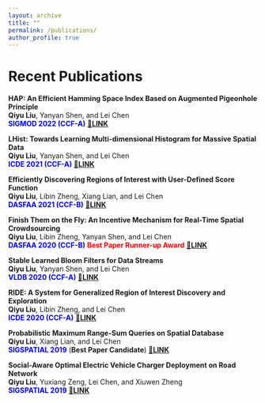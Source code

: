 ```yaml
---
layout: archive
title: ""
permalink: /publications/
author_profile: true
---
```


Recent Publications
=====
**HAP: An Efficient Hamming Space Index Based on Augmented Pigeonhole Principle**  
**Qiyu Liu**, Yanyan Shen, and Lei Chen   
<span style="color:blue">**SIGMOD 2022 (CCF-A)**</span> [🔗**LINK**](https://dl.acm.org/doi/abs/10.1145/3514221.3517880)   


**LHist: Towards Learning Multi-dimensional Histogram for Massive Spatial Data**   
**Qiyu Liu**, Yanyan Shen, and Lei Chen   
<span style="color:blue">**ICDE 2021 (CCF-A)**</span> [🔗**LINK**](https://ieeexplore.ieee.org/abstract/document/9458896/)   


**Efficiently Discovering Regions of Interest with User-Defined Score Function**  
**Qiyu Liu**, Libin Zheng, Xiang Lian, and Lei Chen   
<span style="color:blue">**DASFAA 2021 (CCF-B)**</span> [🔗**LINK**](https://link.springer.com/chapter/10.1007/978-3-030-73194-6_39)   

**Finish Them on the Fly: An Incentive Mechanism for Real-Time Spatial Crowdsourcing**   
**Qiyu Liu**, Libin Zheng, Yanyan Shen, and Lei Chen   
<span style="color:blue">**DASFAA 2020 (CCF-B)**</span> <span style="color:red">**Best Paper Runner-up Award**</span> [🔗**LINK**](https://link.springer.com/chapter/10.1007/978-3-030-59416-9_45)   

**Stable Learned Bloom Filters for Data Streams**   
**Qiyu Liu**, Yanyan Shen, and Lei Chen   
<span style="color:blue">**VLDB 2020 (CCF-A)**</span> [🔗**LINK**](http://www.vldb.org/pvldb/vol13/p2355-liu.pdf)       

**RIDE: A System for Generalized Region of Interest Discovery and Exploration**   
**Qiyu Liu**, Libin Zheng, and Lei Chen   
<span style="color:blue">**ICDE 2020 (CCF-A)**</span> [🔗**LINK**](https://ieeexplore.ieee.org/abstract/document/9101544/)    

**Probabilistic Maximum Range-Sum Queries on Spatial Database**   
**Qiyu Liu**, Xiang Lian, and Lei Chen   
<span style="color:blue">**SIGSPATIAL 2019**</span>  (**Best Paper Candidate**) [🔗**LINK**](https://dl.acm.org/doi/abs/10.1145/3347146.3359376)     

**Social-Aware Optimal Electric Vehicle Charger Deployment on Road Network**   
**Qiyu Liu**, Yuxiang Zeng, Lei Chen, and Xiuwen Zheng   
<span style="color:blue">**SIGSPATIAL 2019**</span> [🔗**LINK**](https://dl.acm.org/doi/abs/10.1145/3347146.3359382)     


  
